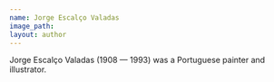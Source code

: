 ```yaml
---
name: Jorge Escalço Valadas
image_path:
layout: author
---
```

Jorge Escalço Valadas (1908 — 1993) was a Portuguese painter and illustrator.
